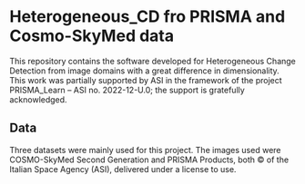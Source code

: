 # Heterogeneous_CD fro PRISMA and Cosmo-SkyMed data
This repository contains the software developed for Heterogeneous Change Detection from image domains with a great difference in dimensionality. This work was partially supported by ASI in the framework of the project PRISMA_Learn – ASI no. 2022-12-U.0; the support is gratefully acknowledged.

## Data
Three datasets were mainly used for this project.
The images used were COSMO-SkyMed Second Generation and PRISMA Products, both © of the Italian Space Agency (ASI), delivered under a license to use.
